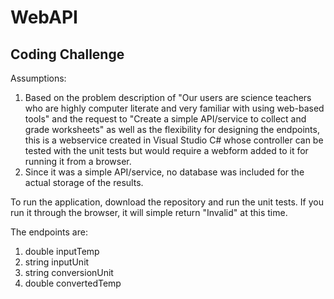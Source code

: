 # WebAPI
## Coding Challenge
Assumptions:  
1.  Based on the problem description of "Our users are science teachers who are highly computer literate and very familiar with using web-based tools" and the request to "Create a simple API/service to collect and grade worksheets" as well as the flexibility for designing the endpoints, this is a webservice created in Visual Studio C# whose controller can be tested with the unit tests but would require a webform added to it for running it from a browser.
2.  Since it was a simple API/service, no database was included for the actual storage of the results.

To run the application, download the repository and run the unit tests.  If you run it through the browser, it will simple return "Invalid" at this time.

The endpoints are:
1. double inputTemp
2. string inputUnit
3. string conversionUnit
4. double convertedTemp
